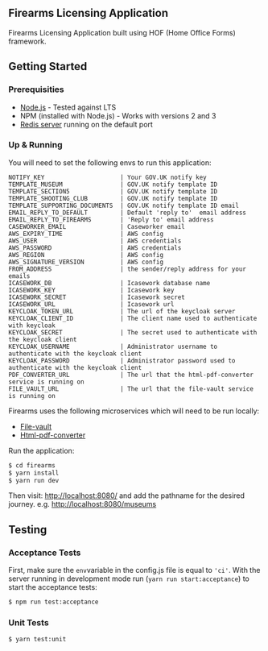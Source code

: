 Firearms Licensing Application
------------------------------
Firearms Licensing Application built using HOF (Home Office Forms) framework.


## Getting Started

### Prerequisities

- [Node.js](https://nodejs.org/en/) - Tested against LTS
- NPM (installed with Node.js) - Works with versions 2 and 3
- [Redis server](http://redis.io/download) running on the default port

### Up & Running

You will need to set the following envs to run this application:
```
NOTIFY_KEY                     | Your GOV.UK notify key
TEMPLATE_MUSEUM                | GOV.UK notify template ID
TEMPLATE_SECTION5              | GOV.UK notify template ID
TEMPLATE_SHOOTING_CLUB         | GOV.UK notify template ID
TEMPLATE_SUPPORTING_DOCUMENTS  | GOV.UK notify template ID email
EMAIL_REPLY_TO_DEFAULT         | Default 'reply to'  email address
EMAIL_REPLY_TO_FIREARMS        | 'Reply to' email address
CASEWORKER_EMAIL               | Caseworker email
AWS_EXPIRY_TIME                | AWS config
AWS_USER                       | AWS credentials
AWS_PASSWORD                   | AWS credentials
AWS_REGION                     | AWS config
AWS_SIGNATURE_VERSION          | AWS config
FROM_ADDRESS                   | the sender/reply address for your emails
ICASEWORK_DB                   | Icasework database name
ICASEWORK_KEY                  | Icasework key
ICASEWORK_SECRET               | Icasework secret
ICASEWORK_URL                  | Icasework url
KEYCLOAK_TOKEN_URL             | The url of the keycloak server
KEYCLOAK_CLIENT_ID             | The client name used to authenticate with keycloak
KEYCLOAK_SECRET                | The secret used to authenticate with the keycloak client
KEYCLOAK_USERNAME              | Administrator username to authenticate with the keycloak client
KEYCLOAK_PASSWORD              | Administrator password used to authenticate with the keycloak client
PDF_CONVERTER_URL              | The url that the html-pdf-converter service is running on
FILE_VAULT_URL                 | The url that the file-vault service is running on
```
Firearms uses the following microservices which will need to be run locally:
- [File-vault](https://github.com/UKHomeOffice/file-vault)
- [Html-pdf-converter](https://github.com/UKHomeOffice/html-pdf-converter)

Run the application:
```bash
$ cd firearms
$ yarn install
$ yarn run dev
```
Then visit: [http://localhost:8080/](http://localhost:8080/) and add the pathname for the desired journey. e.g. [http://localhost:8080/museums](http://localhost:8080/museums)


## Testing

### Acceptance Tests
First, make sure the `env`variable in the config.js file is equal to `'ci'`.
With the server running in development mode run (`yarn run start:acceptance`) to start the acceptance tests:

```bash
$ npm run test:acceptance
```

### Unit Tests
```bash
$ yarn test:unit 
```
